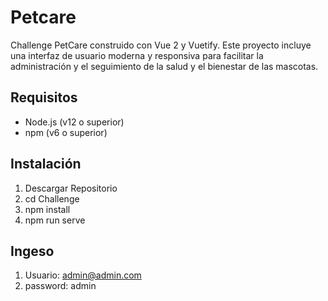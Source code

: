 # Petcare

Challenge PetCare construido con Vue 2 y Vuetify. Este proyecto incluye una interfaz de usuario moderna y responsiva para facilitar la administración y el seguimiento de la salud y el bienestar de las mascotas.

## Requisitos

- Node.js (v12 o superior)
- npm (v6 o superior)

## Instalación

1. Descargar Repositorio
2. cd Challenge
3. npm install
4. npm run serve

## Ingeso
1. Usuario: admin@admin.com
2. password: admin



